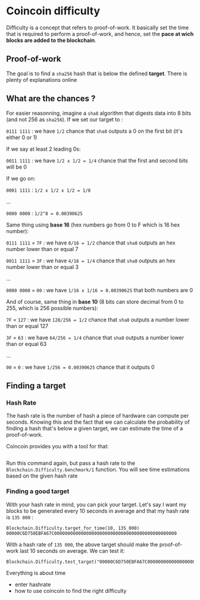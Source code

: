# Coincoin difficulty

Difficulty is a concept that refers to proof-of-work. It basically set the time that is required to perform a proof-of-work, and hence, set the **pace at wich blocks are added to the blockchain**.

## Proof-of-work

The goal is to find a `sha256` hash that is below the defined **target**. There is plenty of explanations online

## What are the chances ?

For easier reasonning, imagine a `sha8` algorithm that digests data into 8 bits (and not 256 as `sha256`). If we set our target to :

`0111 1111` : we have `1/2` chance that `sha8` outputs a 0 on the first bit (it's either 0 or 1)

If we say at least 2 leading 0s:

`0011 1111` : we have `1/2 x 1/2 = 1/4` chance that the first and second bits will be 0

If we go on:

`0001 1111` : `1/2 x 1/2 x 1/2 = 1/8`

...

`0000 0000` : `1/2^8 = 0.00390625`

Same thing using **base 16** (hex numbers go from 0 to F which is 16 hex number):

`0111 1111` = `7F` : we have `8/16 = 1/2` chance that `sha8` outputs an hex number lower than or equal 7

`0011 1111` = `3F` : we have `4/16 = 1/4` chance that `sha8` outputs an hex number lower than or equal 3

...

`0000 0000` = `00` : we have `1/16 x 1/16 = 0.00390625` that both numbers are 0

And of course, same thing in **base 10** (8 bits can store decimal from 0 to 255, which is 256 possible numbers):

`7F` = `127` : we have `128/256 = 1/2` chance that `sha8` outputs a number lower than or equal 127

`3F` = `63` : we have `64/256 = 1/4` chance that `sha8` outputs a number lower than or equal 63

...

`00` = `0` : we have `1/256 = 0.00390625` chance that it outputs 0

## Finding a target

### Hash Rate

The hash rate is the number of hash a piece of hardware can compute per seconds. Knowing this and the fact that we can calculate the probability of finding a hash that's below a given target, we can estimate the time of a proof-of-work.

Coincoin provides you with a tool for that:

```

```

Run this command again, but pass a hash rate to the `Blockchain.Difficulty.benchmark/1` function. You will see time estimations based on the given hash rate

### Finding a good target

With your hash rate in mind, you can pick your target. Let's say I want my blocks to be generated every 10 seconds in average and that my hash rate is `135 000` :

```
Blockchain.Difficulty.target_for_time(10, 135_000)
00000C6D750EBFA67C0000000000000000000000000000000000000000000000
```

With a hash rate of `135 000`, the above target should make the proof-of-work last 10 seconds on average. We can test it:

```
Blockchain.Difficulty.test_target("00000C6D750EBFA67C0000000000000000000000000000000000000000000000")

```


Everything is about time

- enter hashrate
- how to use coincoin to find the right difficulty


